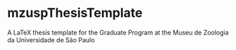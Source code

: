 # mzuspThesisTemplate
A LaTeX thesis template for the Graduate Program at the Museu de Zoologia da Universidade de São Paulo
